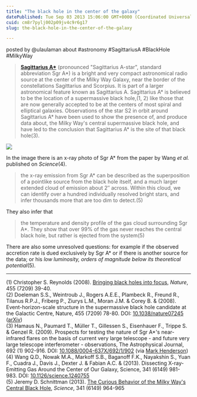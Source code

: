 ```yaml
---
title: "The black hole in the center of the galaxy"
datePublished: Tue Sep 03 2013 15:06:00 GMT+0000 (Coordinated Universal Time)
cuid: cm8r7pylj002p09jv4c9r6g17
slug: the-black-hole-in-the-center-of-the-galaxy

---
```



posted by @ulaulaman about #astronomy #SagittariusA #BlackHole #MilkyWay

> [**Sagittarius A\***](http://en.wikipedia.org/wiki/Sagittarius_A*) (pronounced "Sagittarius A-star", standard abbreviation Sgr A\*) is a bright and very compact astronomical radio source at the center of the Milky Way Galaxy, near the border of the constellations Sagittarius and Scorpius. It is part of a larger astronomical feature known as Sagittarius A. Sagittarius A\* is believed to be the location of a supermassive black hole,(1, 2) like those that are now generally accepted to be at the centers of most spiral and elliptical galaxies. Observations of the star S2 in orbit around Sagittarius A\* have been used to show the presence of, and produce data about, the Milky Way's central supermassive black hole, and have led to the conclusion that Sagittarius A\* is the site of that black hole(3).

![](https://cdn.hashnode.com/res/hashnode/image/upload/v1743071422740/dad2a912-ecd4-4e3d-9353-53e52c91857b.jpeg)

In the image there is an x-ray photo of Sgr A\* from the paper by Wang _et al._ published on _Science_(4).

> the x-ray emission from Sgr A\* can be described as the superposition of a pointlike source from the black hole itself, and a much larger extended cloud of emission about 2″ across. Within this cloud, we can identify over a hundred individually resolved bright stars, and infer thousands more that are too dim to detect.(5)

They also infer that

> the temperature and density profile of the gas cloud surrounding Sgr A\*. They show that over 99% of the gas never reaches the central black hole, but rather is ejected from the system(5)

There are also some unresolved questions: for example if the observed accretion rate is dued exclusively by Sgr A\* or if there is another source for the data; or his _low luminosity, orders of magnitude below its theoretical potential_(5).

* * *

(1) Christopher S. Reynolds (2008). [Bringing black holes into focus](http://www.nature.com/nature/journal/v455/n7209/full/455039a.html), _Nature_, 455 (7209) 39-40.  
(2) Doeleman S.S., Weintroub J., Rogers A.E.E., Plambeck R., Freund R., Tilanus R.P.J., Friberg P., Ziurys L.M., Moran J.M. & Corey B. & (2008). Event-horizon-scale structure in the supermassive black hole candidate at the Galactic Centre, Nature, 455 (7209) 78-80. DOI: [10.1038/nature07245](http://dx.doi.org/10.1038%2Fnature07245) ([arXiv](http://arxiv.org/abs/0809.2442v1))  
(3) Hamaus N., Paumard T., Müller T., Gillessen S., Eisenhauer F., Trippe S. & Genzel R. (2009). Prospects for testing the nature of Sgr A\*'s near-infrared flares on the basis of current very large telescope - and future very large telescope interferometer - observations, The Astrophysical Journal, 692 (1) 902-916. DOI: [10.1088/0004-637X/692/1/902](http://dx.doi.org/10.1088%2F0004-637X%2F692%2F1%2F902) (via [Mark Henderson](http://web.archive.org/web/20100522192716/http://www.timesonline.co.uk/tol/news/science/article5316001.ece))  
(4) Wang Q.D., Nowak M.A., Markoff S.B., Baganoff F.K., Nayakshin S., Yuan F., Cuadra J., Davis J., Dexter J. & Fabian A.C. & (2013). Dissecting X-ray-Emitting Gas Around the Center of Our Galaxy, Science, 341 (6149) 981-983. DOI: [10.1126/science.1240755](http://dx.doi.org/10.1126%2Fscience.1240755)  
(5) Jeremy D. Schnittman (2013). [The Curious Behavior of the Milky Way's Central Black Hole](http://www.sciencemag.org/content/341/6149/964.summary), _Science_, 341 (6149) 964-965